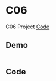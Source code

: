 # C06

C06 Project [Code](https://github.com/CodeMercs/ariod-ho-book/tree/master/Code/C06)


## Demo

![]()


## Code



